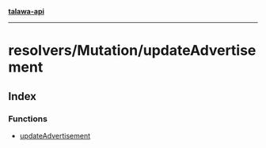 [**talawa-api**](../../../README.md)

***

# resolvers/Mutation/updateAdvertisement

## Index

### Functions

- [updateAdvertisement](functions/updateAdvertisement.md)
